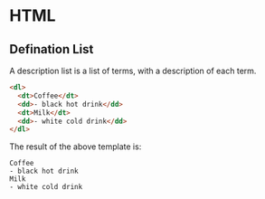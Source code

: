 # HTML

## Defination List
A description list is a list of terms, with a description of each term.

```html
<dl>
  <dt>Coffee</dt>
  <dd>- black hot drink</dd>
  <dt>Milk</dt>
  <dd>- white cold drink</dd>
</dl>
```

The result of the above template is:

```
Coffee
- black hot drink
Milk
- white cold drink
```